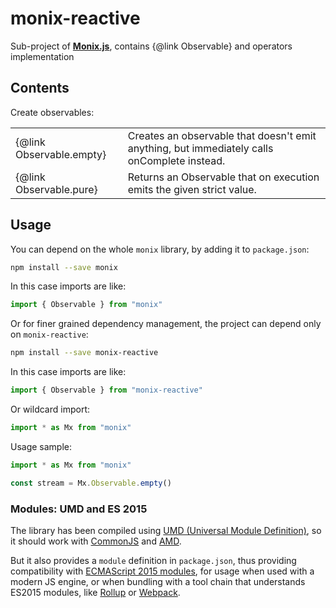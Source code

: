# monix-reactive

Sub-project of **[Monix.js](https://github.com/funfix/monix.js)**, contains {@link Observable} and
 operators implementation

## Contents

Create observables:

|                   |                                                                                        |
|-------------------|--------------------------------------------------------------------------------------- |
| {@link Observable.empty} | Creates an observable that doesn't emit anything, but immediately calls onComplete instead. |
| {@link Observable.pure}  | Returns an Observable that on execution emits the given strict value. |


## Usage

You can depend on the whole `monix` library, by adding it to
`package.json`:

```bash
npm install --save monix
```

In this case imports are like:

```typescript
import { Observable } from "monix"
```

Or for finer grained dependency management, the project can depend
only on `monix-reactive`:

```bash
npm install --save monix-reactive
```

In this case imports are like:

```typescript
import { Observable } from "monix-reactive"
```

Or wildcard import:

```typescript
import * as Mx from "monix"
```

Usage sample:

```typescript
import * as Mx from "monix"

const stream = Mx.Observable.empty()
```

### Modules: UMD and ES 2015

The library has been compiled using
[UMD (Universal Module Definition)](https://github.com/umdjs/umd),
so it should work with [CommonJS](http://requirejs.org/docs/commonjs.html)
and [AMD](http://requirejs.org/docs/whyamd.html).

But it also provides a `module` definition in `package.json`, thus
providing compatibility with
[ECMAScript 2015 modules](https://developer.mozilla.org/en-US/docs/Web/JavaScript/Reference/Statements/import), for usage when used with a modern JS engine,
or when bundling with a tool chain that understands ES2015 modules,
like [Rollup](https://rollupjs.org/) or [Webpack](https://webpack.js.org/).
